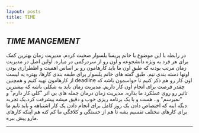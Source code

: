 ```yaml
---
layout: posts
title: TIME
---
```




## *TIME MANGEMENT*
در رابطه با این  موضوع با خانم پریسا یلسوار صحبت کردم. مدیریت زمان بهترین کمک برای هر فرد به ویژه دانشجوعه و اون رو از سردرگمی در میاره. اولین اصل در مدیریت زمان مرتب بودنه که طبق اون ما باید کارهامون رو بر اساس اهمیت و اظطراری بودن اونها دسته بندی نیم. طبق گفته های خانم یلسوار برای طبقه بندی کارها، بهتره یه لیست از کارهامون تهیه کنیم و همچنین deadline  اون کار رو هم ذکر کنیم تا حواسمون باشه که چقدر فرصت برای انجام اون کار داریم. مدیریت زمان باید به شکلی باشه  که بیشترین تاثیر رو روی عملکرد ما بذاره. مدیریت زمان درمان جمله های بی اثر "کلی کار دارم"  و "نمیرسم" و.. هست و با یک برنامه ریزی خوب و دقیق میشه پیشرفت کرد.یک تجربه دیگه اینه که اختصاص دادن یک روز کامل برای انجام دادن یک کار اشتباهه و باید تایم ما برای کارهای مختلف تقسیم بشه تا هم از خستگی و کلافگی ما کم کنه هم اینکه کارهای مارو پیش ببره.


---

